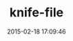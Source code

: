 ---
layout: post
title:  "knife-file"
repo:   "cparedes/knife-file"
date:   2015-02-18 17:09:46
gemurl: http://redbluemagenta.com
---